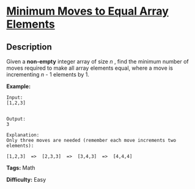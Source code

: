 # [Minimum Moves to Equal Array Elements][title]

## Description

Given a **non-empty** integer array of size _n_ , find the minimum number of
moves required to make all array elements equal, where a move is incrementing
_n_ \- 1 elements by 1.

**Example:**

```
Input:
[1,2,3]


Output:
3

Explanation:
Only three moves are needed (remember each move increments two elements):

[1,2,3]  =>  [2,3,3]  =>  [3,4,3]  =>  [4,4,4]
```

**Tags:** Math

**Difficulty:** Easy

[title]: https://leetcode.com/problems/minimum-moves-to-equal-array-elements
